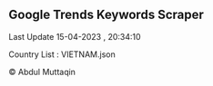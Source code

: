 

## Google Trends Keywords Scraper 
 
Last Update 15-04-2023 , 20:34:10

Country List :
VIETNAM.json



© Abdul Muttaqin 
